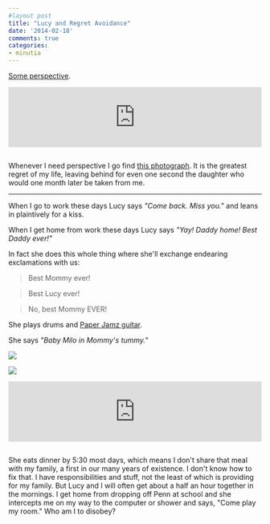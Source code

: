 ```yaml
---
#layout post
title: "Lucy and Regret Avoidance"
date: '2014-02-18'
comments: true
categories: 
- minutia
---
```


[Some perspective](http://2010.danielsjourney.com/2011/08/13/one-year.html).

<iframe style="border: 0; width: 100%; height: 120px; margin-bottom: 1em;" src="http://bandcamp.com/EmbeddedPlayer/album=1033868237/size=large/bgcol=ffffff/linkcol=0687f5/tracklist=false/artwork=small/t=1/transparent=true/" seamless><a href="http://music.sonluxmusic.com/album/son-lux-breakthru-radio-session">Son Lux (BreakThru Radio Session) by Son Lux</a></iframe>

Whenever I need perspective I go find [this photograph](http://www.flickr.com/photos/carissabyers/4779129420/). It is the greatest regret of my life, leaving behind for even one second the daughter who would one month later be taken from me.

---

When I go to work these days Lucy says *"Come back. Miss you."* and leans in plaintively for a kiss. 

When I get home from work these days Lucy says *"Yay! Daddy home! Best Daddy ever!"*

In fact she does this whole thing where she'll exchange endearing exclamations with us:

> Best Mommy ever!

> Best Lucy ever!

> No, best Mommy EVER!

She plays drums and [Paper Jamz guitar](http://instagram.com/p/kfxeygIhg4/).

She says *"Baby Milo in Mommy's tummy."*

![](/images/DSC_3903.jpg)

![](/images/DSC_4327-2.jpg)

<iframe style="border: 0; width: 100%; height: 120px; margin-bottom: 1em;" src="http://bandcamp.com/EmbeddedPlayer/album=72457702/size=large/bgcol=ffffff/linkcol=0687f5/tracklist=false/artwork=small/t=9/transparent=true/" seamless><a href="http://music.sonluxmusic.com/album/we-are-rising-remixed">We Are Rising - REMIXED by Son Lux</a></iframe>

She eats dinner by 5:30 most days, which means I don't share that meal with my family, a first in our many years of existence. I don't know how to fix that. I have responsibilities and stuff, not the least of which is providing for my family. But Lucy and I will often get about a half an hour together in the mornings. I get home from dropping off Penn at school and she intercepts me on my way to the computer or shower and says, "Come play my room." Who am I to disobey?